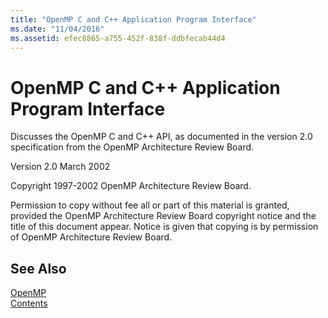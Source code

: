 ```yaml
---
title: "OpenMP C and C++ Application Program Interface"
ms.date: "11/04/2016"
ms.assetid: efec8865-a755-452f-838f-ddbfecab44d4
---
```

# OpenMP C and C++ Application Program Interface

Discusses the OpenMP C and C++ API, as documented in the version 2.0 specification from the OpenMP Architecture Review Board.

Version 2.0  March 2002

Copyright 1997-2002 OpenMP Architecture Review Board.

Permission to copy without fee all or part of this material is granted, provided the OpenMP Architecture Review Board copyright notice and the title of this document appear. Notice is given that copying is by permission of OpenMP Architecture Review Board.

## See Also

[OpenMP](../../parallel/openmp/openmp-in-visual-cpp.md)<br/>
[Contents](../../parallel/openmp/contents.md)